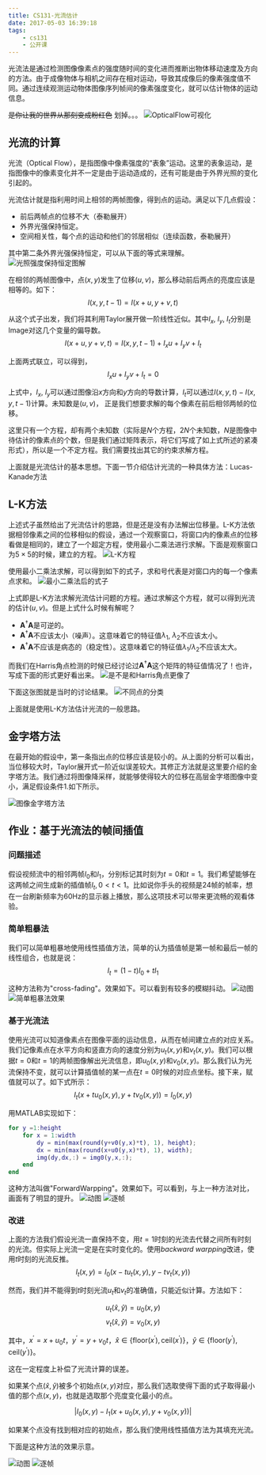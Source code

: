 ```yaml
---
title: CS131-光流估计
date: 2017-05-03 16:39:18
tags:
    - cs131
    - 公开课
---
```

光流法是通过检测图像像素点的强度随时间的变化进而推断出物体移动速度及方向的方法。由于成像物体与相机之间存在相对运动，导致其成像后的像素强度值不同。通过连续观测运动物体图像序列帧间的像素强度变化，就可以估计物体的运动信息。

~~是你让我的世界从那刻变成粉红色~~  划掉。。。
![OpticalFlow可视化](/img/cs131_opticalflow_demo.jpg)
<!-- more -->

## 光流的计算
光流（Optical Flow），是指图像中像素强度的“表象”运动。这里的表象运动，是指图像中的像素变化并不一定是由于运动造成的，还有可能是由于外界光照的变化引起的。

光流估计就是指利用时间上相邻的两帧图像，得到点的运动。满足以下几点假设：

- 前后两帧点的位移不大（泰勒展开）
- 外界光强保持恒定。
- 空间相关性，每个点的运动和他们的邻居相似（连续函数，泰勒展开）

其中第二条外界光强保持恒定，可以从下面的等式来理解。
![光照强度保持恒定图解](/img/cs131_opticalflow_brightnessconstancy_assumption.png)

在相邻的两帧图像中，点$(x,y)$发生了位移$(u,v)$，那么移动前后两点的亮度应该是相等的。如下：
$$I(x,y,t-1) = I(x+u, y+v, t)$$

从这个式子出发，我们将其利用Taylor展开做一阶线性近似。其中$I_x$, $I_y$, $I_t$分别是Image对这几个变量的偏导数。
$$I(x+u,y+v,t) = I(x,y,t-1)+I_xu+I_yv+I_t$$

上面两式联立，可以得到，
$$I_xu+I_yv+I_t=0$$

上式中，$I_x$, $I_y$可以通过图像沿$x$方向和$y$方向的导数计算，$I_t$可以通过$I(x,y,t)-I(x,y,t-1)$计算。未知数是$(u,v)$， 正是我们想要求解的每个像素在前后相邻两帧的位移。

这里只有一个方程，却有两个未知数（实际是$N$个方程，$2N$个未知数，$N$是图像中待估计的像素点的个数，但是我们通过矩阵表示，将它们写成了如上式所述的紧凑形式），所以是一个不定方程。我们需要找出其它的约束求解方程。

上面就是光流估计的基本思想。下面一节介绍估计光流的一种具体方法：Lucas-Kanade方法

## L-K方法
上述式子虽然给出了光流估计的思路，但是还是没有办法解出位移量。L-K方法依据相邻像素之间的位移相似的假设，通过一个观察窗口，将窗口内的像素点的位移看做是相同的，建立了一个超定方程，使用最小二乘法进行求解。下面是观察窗口为$5\times 5$的时候，建立的方程。
![L-K方程](/img/cs131_opticalflow_lkequation.png)

使用最小二乘法求解，可以得到如下的式子，求和号代表是对窗口内的每一个像素点求和。
![最小二乘法后的式子](/img/cs131_opticalflow_lkleastsquare.png)

上式即是L-K方法求解光流估计问题的方程。通过求解这个方程，就可以得到光流的估计$(u,v)$。但是上式什么时候有解呢？

- $\mathbf{A}^\dagger \mathbf{A}$是可逆的。
- $\mathbf{A}^\dagger \mathbf{A}$不应该太小（噪声）。这意味着它的特征值$\lambda_1$, $\lambda_2$不应该太小。
- $\mathbf{A}^\dagger \mathbf{A}$不应该是病态的（稳定性）。这意味着它的特征值$\lambda_1/\lambda_2$不应该太大。

而我们在Harris角点检测的时候已经讨论过$\mathbf{A}^\dagger \mathbf{A}$这个矩阵的特征值情况了！也许，写成下面的形式更好看出来。
![是不是和Harris角点更像了](/img/cs131_opticalflow_lkrelationshipwithharris.png)

下面这张图就是当时的讨论结果。
![不同点的分类](/img/cs131_opticalflow_lkharris.png)

上面就是使用L-K方法估计光流的一般思路。

## 金字塔方法
在最开始的假设中，第一条指出点的位移应该是较小的。从上面的分析可以看出，当位移较大时，Taylor展开式一阶近似误差较大。其修正方法就是这里要介绍的金字塔方法。我们通过将图像降采样，就能够使得较大的位移在高层金字塔图像中变小，满足假设条件1.如下所示。

![图像金字塔方法](/img/cs131_opticalflow_pyramid.png)

## 作业：基于光流法的帧间插值
### 问题描述
假设视频流中的相邻两帧$I_0$和$I_1$，分别标记其时刻为$t=0$和$t=1$。我们希望能够在这两帧之间生成新的插值帧$I_t, 0<t<1$。比如说你手头的视频是24帧的帧率，想在一台刷新频率为60Hz的显示器上播放，那么这项技术可以带来更流畅的观看体验。

### 简单粗暴法
我们可以简单粗暴地使用线性插值方法，简单的认为插值帧是第一帧和最后一帧的线性组合，也就是说：
$$I_t = (1-t)I_0+tI_1$$

这种方法称为"cross-fading"。效果如下。可以看到有较多的模糊抖动。
![动图](/img/cs131_opticalflow_assignment_crossfade.gif)
![简单粗暴法效果](/img/cs131_opticalflow_assignment_crossfade.png)

### 基于光流法
使用光流可以知道像素点在图像平面的运动信息，从而在帧间建立点的对应关系。我们记像素点在水平方向和竖直方向的速度分别为$u_t(x,y)$和$v_t(x,y)$。我们可以根据$t=0$和$t=1$的两帧图像解出光流信息，即$u_0(x,y)$和$v_0(x,y)$。那么我们认为光流保持不变，就可以计算插值帧的某一点在$t=0$时候的对应点坐标。接下来，赋值就可以了。如下式所示：
$$I_t(x+tu_0(x,y), y+tv_0(x,y)) = I_0(x,y)$$

用MATLAB实现如下：
``` matlab
for y =1:height
    for x = 1:width
        dy = min(max(round(y+v0(y,x)*t), 1), height);
        dx = min(max(round(x+u0(y,x)*t), 1), width);
        img(dy,dx,:) = img0(y,x,:);
    end
end
```
这种方法叫做"ForwardWarpping"。效果如下。可以看到，与上一种方法对比，画面有了明显的提升。
![动图](/img/cs131_opticalflow_assignment_forwardwarped.gif)
![逐帧](/img/cs131_opticalflow_assignment_forwardwarped.png)


### 改进
上面的方法我们假设光流一直保持不变，用$t=1$时刻的光流去代替之间所有时刻的光流。但实际上光流一定是在实时变化的。使用*backward warpping*改进，使用$t$时刻的光流反推。
$$I_t(x,y) = I_0(x-tu_t(x,y), y-tv_t(x,y))$$

然而，我们并不能得到$t$时刻光流$u_t$和$v_t$的准确值，只能近似计算。方法如下：

$$u_t(\hat{x},\hat{y}) = u_0(x,y)$$
$$v_t(\hat{x},\hat{y}) = v_0(x,y)$$

其中，$x^\prime = x+u_0t$，$y^\prime = y+v_0t$，$\hat{x}\in\lbrace\text{floor}(x^\prime), \text{ceil}(x^\prime)\rbrace$，$\hat{y}\in\lbrace\text{floor}(y^\prime), \text{ceil}(y^\prime)\rbrace$。

这在一定程度上补偿了光流计算的误差。

如果某个点$(\hat{x}, \hat{y})$被多个初始点$(x, y)$对应，那么我们选取使得下面的式子取得最小值的那个点$(x, y)$，也就是选取那个亮度变化最小的点。

$$\vert I_0(x, y) − I_1(x + u_0(x, y), y + v_0(x, y))\vert$$

如果某个点没有找到相对应的初始点，那么我们使用线性插值方法为其填充光流。

下面是这种方法的效果示意。

![动图](/img/cs131_opticalflow_assignment_flowwarped.gif)
![逐帧](/img/cs131_opticalflow_assignment_flowwarped.png)